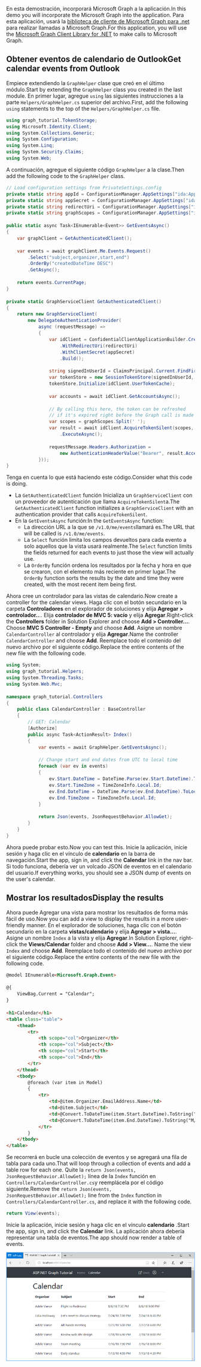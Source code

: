 <!-- markdownlint-disable MD002 MD041 -->

<span data-ttu-id="8968e-101">En esta demostración, incorporará Microsoft Graph a la aplicación.</span><span class="sxs-lookup"><span data-stu-id="8968e-101">In this demo you will incorporate the Microsoft Graph into the application.</span></span> <span data-ttu-id="8968e-102">Para esta aplicación, usará la [biblioteca de cliente de Microsoft Graph para .net](https://github.com/microsoftgraph/msgraph-sdk-dotnet) para realizar llamadas a Microsoft Graph.</span><span class="sxs-lookup"><span data-stu-id="8968e-102">For this application, you will use the [Microsoft Graph Client Library for .NET](https://github.com/microsoftgraph/msgraph-sdk-dotnet) to make calls to Microsoft Graph.</span></span>

## <a name="get-calendar-events-from-outlook"></a><span data-ttu-id="8968e-103">Obtener eventos de calendario de Outlook</span><span class="sxs-lookup"><span data-stu-id="8968e-103">Get calendar events from Outlook</span></span>

<span data-ttu-id="8968e-104">Empiece extendiendo la `GraphHelper` clase que creó en el último módulo.</span><span class="sxs-lookup"><span data-stu-id="8968e-104">Start by extending the `GraphHelper` class you created in the last module.</span></span> <span data-ttu-id="8968e-105">En primer lugar, agregue `using` las siguientes instrucciones a la parte `Helpers/GraphHelper.cs` superior del archivo.</span><span class="sxs-lookup"><span data-stu-id="8968e-105">First, add the following `using` statements to the top of the `Helpers/GraphHelper.cs` file.</span></span>

```cs
using graph_tutorial.TokenStorage;
using Microsoft.Identity.Client;
using System.Collections.Generic;
using System.Configuration;
using System.Linq;
using System.Security.Claims;
using System.Web;
```

<span data-ttu-id="8968e-106">A continuación, agregue el siguiente código `GraphHelper` a la clase.</span><span class="sxs-lookup"><span data-stu-id="8968e-106">Then add the following code to the `GraphHelper` class.</span></span>

```cs
// Load configuration settings from PrivateSettings.config
private static string appId = ConfigurationManager.AppSettings["ida:AppId"];
private static string appSecret = ConfigurationManager.AppSettings["ida:AppSecret"];
private static string redirectUri = ConfigurationManager.AppSettings["ida:RedirectUri"];
private static string graphScopes = ConfigurationManager.AppSettings["ida:AppScopes"];

public static async Task<IEnumerable<Event>> GetEventsAsync()
{
    var graphClient = GetAuthenticatedClient();

    var events = await graphClient.Me.Events.Request()
        .Select("subject,organizer,start,end")
        .OrderBy("createdDateTime DESC")
        .GetAsync();

    return events.CurrentPage;
}

private static GraphServiceClient GetAuthenticatedClient()
{
    return new GraphServiceClient(
        new DelegateAuthenticationProvider(
            async (requestMessage) =>
            {
                var idClient = ConfidentialClientApplicationBuilder.Create(appId)
                    .WithRedirectUri(redirectUri)
                    .WithClientSecret(appSecret)
                    .Build();

                string signedInUserId = ClaimsPrincipal.Current.FindFirst(ClaimTypes.NameIdentifier).Value;
                var tokenStore = new SessionTokenStore(signedInUserId, HttpContext.Current);
                tokenStore.Initialize(idClient.UserTokenCache);

                var accounts = await idClient.GetAccountsAsync();

                // By calling this here, the token can be refreshed
                // if it's expired right before the Graph call is made
                var scopes = graphScopes.Split(' ');
                var result = await idClient.AcquireTokenSilent(scopes, accounts.FirstOrDefault())
                    .ExecuteAsync();

                requestMessage.Headers.Authorization =
                    new AuthenticationHeaderValue("Bearer", result.AccessToken);
            }));
}
```

<span data-ttu-id="8968e-107">Tenga en cuenta lo que está haciendo este código.</span><span class="sxs-lookup"><span data-stu-id="8968e-107">Consider what this code is doing.</span></span>

- <span data-ttu-id="8968e-108">La `GetAuthenticatedClient` función Inicializa un `GraphServiceClient` con un proveedor de autenticación que llama `AcquireTokenSilent`a.</span><span class="sxs-lookup"><span data-stu-id="8968e-108">The `GetAuthenticatedClient` function initializes a `GraphServiceClient` with an authentication provider that calls `AcquireTokenSilent`.</span></span>
- <span data-ttu-id="8968e-109">En la `GetEventsAsync` función:</span><span class="sxs-lookup"><span data-stu-id="8968e-109">In the `GetEventsAsync` function:</span></span>
  - <span data-ttu-id="8968e-110">La dirección URL a la que se `/v1.0/me/events`llamará es.</span><span class="sxs-lookup"><span data-stu-id="8968e-110">The URL that will be called is `/v1.0/me/events`.</span></span>
  - <span data-ttu-id="8968e-111">La `Select` función limita los campos devueltos para cada evento a solo aquellos que la vista usará realmente.</span><span class="sxs-lookup"><span data-stu-id="8968e-111">The `Select` function limits the fields returned for each events to just those the view will actually use.</span></span>
  - <span data-ttu-id="8968e-112">La `OrderBy` función ordena los resultados por la fecha y hora en que se crearon, con el elemento más reciente en primer lugar.</span><span class="sxs-lookup"><span data-stu-id="8968e-112">The `OrderBy` function sorts the results by the date and time they were created, with the most recent item being first.</span></span>

<span data-ttu-id="8968e-113">Ahora cree un controlador para las vistas de calendario.</span><span class="sxs-lookup"><span data-stu-id="8968e-113">Now create a controller for the calendar views.</span></span> <span data-ttu-id="8968e-114">Haga clic con el botón secundario en la carpeta **Controladores** en el explorador de soluciones y elija **Agregar > controlador..**.. Elija **controlador de MVC 5: vacío** y elija **Agregar**.</span><span class="sxs-lookup"><span data-stu-id="8968e-114">Right-click the **Controllers** folder in Solution Explorer and choose **Add > Controller...**. Choose **MVC 5 Controller - Empty** and choose **Add**.</span></span> <span data-ttu-id="8968e-115">Asigne un nombre `CalendarController` al controlador y elija **Agregar**.</span><span class="sxs-lookup"><span data-stu-id="8968e-115">Name the controller `CalendarController` and choose **Add**.</span></span> <span data-ttu-id="8968e-116">Reemplace todo el contenido del nuevo archivo por el siguiente código.</span><span class="sxs-lookup"><span data-stu-id="8968e-116">Replace the entire contents of the new file with the following code.</span></span>

```cs
using System;
using graph_tutorial.Helpers;
using System.Threading.Tasks;
using System.Web.Mvc;

namespace graph_tutorial.Controllers
{
    public class CalendarController : BaseController
    {
        // GET: Calendar
        [Authorize]
        public async Task<ActionResult> Index()
        {
            var events = await GraphHelper.GetEventsAsync();

            // Change start and end dates from UTC to local time
            foreach (var ev in events)
            {
                ev.Start.DateTime = DateTime.Parse(ev.Start.DateTime).ToLocalTime().ToString();
                ev.Start.TimeZone = TimeZoneInfo.Local.Id;
                ev.End.DateTime = DateTime.Parse(ev.End.DateTime).ToLocalTime().ToString();
                ev.End.TimeZone = TimeZoneInfo.Local.Id;
            }

            return Json(events, JsonRequestBehavior.AllowGet);
        }
    }
}
```

<span data-ttu-id="8968e-117">Ahora puede probar esto.</span><span class="sxs-lookup"><span data-stu-id="8968e-117">Now you can test this.</span></span> <span data-ttu-id="8968e-118">Inicie la aplicación, inicie sesión y haga clic en el vínculo de **calendario** en la barra de navegación.</span><span class="sxs-lookup"><span data-stu-id="8968e-118">Start the app, sign in, and click the **Calendar** link in the nav bar.</span></span> <span data-ttu-id="8968e-119">Si todo funciona, debería ver un volcado JSON de eventos en el calendario del usuario.</span><span class="sxs-lookup"><span data-stu-id="8968e-119">If everything works, you should see a JSON dump of events on the user's calendar.</span></span>

## <a name="display-the-results"></a><span data-ttu-id="8968e-120">Mostrar los resultados</span><span class="sxs-lookup"><span data-stu-id="8968e-120">Display the results</span></span>

<span data-ttu-id="8968e-121">Ahora puede Agregar una vista para mostrar los resultados de forma más fácil de uso.</span><span class="sxs-lookup"><span data-stu-id="8968e-121">Now you can add a view to display the results in a more user-friendly manner.</span></span> <span data-ttu-id="8968e-122">En el explorador de soluciones, haga clic con el botón secundario en la carpeta **vistas/calendario** y elija **Agregar > vista...**. Asigne un nombre `Index` a la vista y elija **Agregar**.</span><span class="sxs-lookup"><span data-stu-id="8968e-122">In Solution Explorer, right-click the **Views/Calendar** folder and choose **Add > View...**. Name the view `Index` and choose **Add**.</span></span> <span data-ttu-id="8968e-123">Reemplace todo el contenido del nuevo archivo por el siguiente código.</span><span class="sxs-lookup"><span data-stu-id="8968e-123">Replace the entire contents of the new file with the following code.</span></span>

```html
@model IEnumerable<Microsoft.Graph.Event>

@{
    ViewBag.Current = "Calendar";
}

<h1>Calendar</h1>
<table class="table">
    <thead>
        <tr>
            <th scope="col">Organizer</th>
            <th scope="col">Subject</th>
            <th scope="col">Start</th>
            <th scope="col">End</th>
        </tr>
    </thead>
    <tbody>
        @foreach (var item in Model)
        {
            <tr>
                <td>@item.Organizer.EmailAddress.Name</td>
                <td>@item.Subject</td>
                <td>@Convert.ToDateTime(item.Start.DateTime).ToString("M/d/yy h:mm tt")</td>
                <td>@Convert.ToDateTime(item.End.DateTime).ToString("M/d/yy h:mm tt")</td>
            </tr>
        }
    </tbody>
</table>
```

<span data-ttu-id="8968e-124">Se recorrerá en bucle una colección de eventos y se agregará una fila de tabla para cada uno.</span><span class="sxs-lookup"><span data-stu-id="8968e-124">That will loop through a collection of events and add a table row for each one.</span></span> <span data-ttu-id="8968e-125">Quite la `return Json(events, JsonRequestBehavior.AllowGet);` línea de la `Index` función en `Controllers/CalendarController.cs`y reemplácela por el código siguiente.</span><span class="sxs-lookup"><span data-stu-id="8968e-125">Remove the `return Json(events, JsonRequestBehavior.AllowGet);` line from the `Index` function in `Controllers/CalendarController.cs`, and replace it with the following code.</span></span>

```cs
return View(events);
```

<span data-ttu-id="8968e-126">Inicie la aplicación, inicie sesión y haga clic en el vínculo **calendario** .</span><span class="sxs-lookup"><span data-stu-id="8968e-126">Start the app, sign in, and click the **Calendar** link.</span></span> <span data-ttu-id="8968e-127">La aplicación ahora debería representar una tabla de eventos.</span><span class="sxs-lookup"><span data-stu-id="8968e-127">The app should now render a table of events.</span></span>

![Captura de pantalla de la tabla de eventos](./images/add-msgraph-01.png)